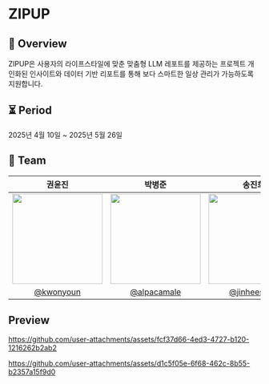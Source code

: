 # ZIPUP

## 📌 Overview
ZIPUP은 사용자의 라이프스타일에 맞춘 맞춤형 LLM 레포트를 제공하는 프로젝트
개인화된 인사이트와 데이터 기반 리포트를 통해 보다 스마트한 일상 관리가 가능하도록 지원합니다.

## ⏳ **Period**  
2025년 4월 10일 ~ 2025년 5월 26일

## 👥 Team

| 권윤진 | 박병준 | 송진희 | 장예진 | 정수인 |
| :---: | :---: | :---: | :---: | :---: |
| <img src="https://avatars.githubusercontent.com/u/129809238?v=4" width="180"> | <img src="https://avatars.githubusercontent.com/u/77188449?v=4" width="180"> | <img src="https://avatars.githubusercontent.com/u/139064340?v=4" width="180"> | <img src="https://avatars.githubusercontent.com/u/101628142?v=4" width="180"> | <img src="https://avatars.githubusercontent.com/u/192847666?v=4" width="180"> |
| [@kwonyoun](https://github.com/kwonyoun) | [@alpacamale](https://github.com/alpacamale) | [@jinheesong](https://github.com/jinheesong) | [@yehjinjang](https://github.com/yehjinjang) | [@sooin1516717](https://github.com/sooin1516717) | 



## Preview




https://github.com/user-attachments/assets/fcf37d66-4ed3-4727-b120-1216262b2ab2

https://github.com/user-attachments/assets/d1c5f05e-6f68-462c-8b55-b2357a15f9d0


